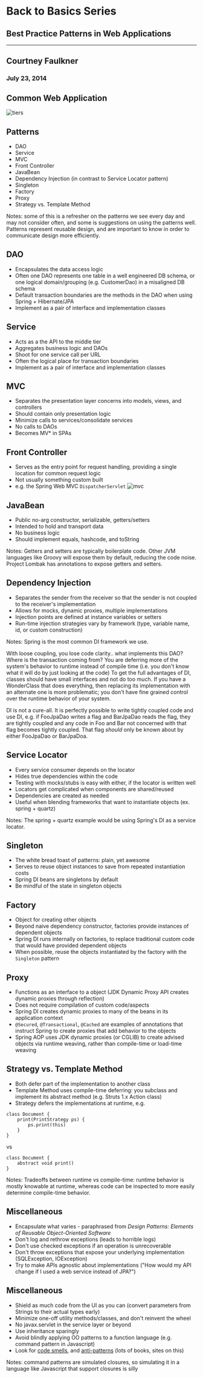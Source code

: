 # Back to Basics Series
## Best Practice Patterns in Web Applications
---
## Courtney Faulkner
### July 23, 2014



## Common Web Application
![tiers](img/tiers.png "Web App Tiers")



## Patterns
- DAO
- Service
- MVC
- Front Controller
- JavaBean
- Dependency Injection (in contrast to Service Locator pattern)
- Singleton
- Factory
- Proxy
- Strategy vs. Template Method

Notes: some of this is a refresher on the patterns we see every day and may not consider often, and some is
suggestions on using the patterns well. Patterns represent reusable design, and are important to know in order
to communicate design more efficiently.



## DAO
- Encapsulates the data access logic
- Often one DAO represents one table in a well engineered DB schema, or one logical domain/grouping (e.g. CustomerDao) in a misaligned DB schema
- Default transaction boundaries are the methods in the DAO when using Spring + Hibernate/JPA
- Implement as a pair of interface and implementation classes



## Service
- Acts as a the API to the middle tier
- Aggregates business logic and DAOs
- Shoot for one service call per URL
- Often the logical place for transaction boundaries
- Implement as a pair of interface and implementation classes



## MVC
- Separates the presentation layer concerns into models, views, and controllers
- Should contain only presentation logic
- Minimize calls to services/consolidate services
- No calls to DAOs
- Becomes MV* in SPAs


## Front Controller
- Serves as the entry point for request handling, providing a single location for common request logic
- Not usually something custom built
- e.g. the Spring Web MVC `DispatcherServlet`
![mvc](img/mvc.png "Spring Web MVC")



## JavaBean
- Public no-arg constructor, serializable, getters/setters
- Intended to hold and transport data
- No business logic
- Should implement equals, hashcode, and toString

Notes:
Getters and setters are typically boilerplate code. Other JVM languages like Groovy will expose them by default,
reducing the code noise. Project Lombak has annotations to expose getters and setters.



## Dependency Injection
- Separates the sender from the receiver so that the sender is not coupled to the receiver's implementation
- Allows for mocks, dynamic proxies, multiple implementations
- Injection points are defined at instance variables or setters
- Run-time injection strategies vary by framework (type, variable name, id, or custom construction)

Notes:
Spring is the most common DI framework we use.

With loose coupling, you lose code clarity.. what implements this DAO?  Where is the transaction coming from?
You are deferring more of the system's behavior to runtime instead of compile time (i.e. you don't know what it will do by just looking at the code)
To get the full advantages of DI, classes should have small interfaces and not do too much. If you have a WonderClass that does everything, then replacing its implementation with an alternate one is more problematic; you don't have fine grained control over the runtime behavior of your system.

DI is not a cure-all. It is perfectly possible to write tightly coupled code and use DI, e.g. if FooJpaDao writes a flag and BarJpaDao reads the flag, they are tightly coupled and any code in Foo and Bar not concerned with that flag becomes tightly coupled. That flag _should_ only be known about by either FooJpaDao or BarJpaDoa.


## Service Locator
- Every service consumer depends on the locator
- Hides true dependencies within the code
- Testing with mocks/stubs is easy with either, if the locator is written well
- Locators get complicated when components are shared/reused
- Dependencies are created as needed
- Useful when blending frameworks that want to instantiate objects (ex. spring + quartz)

Notes:
The spring + quartz example would be using Spring's DI as a service locator.



## Singleton
- The white bread toast of patterns: plain, yet awesome
- Serves to reuse object instances to save from repeated instantiation costs
- Spring DI beans are singletons by default
- Be mindful of the state in singleton objects



## Factory
- Object for creating other objects
- Beyond naive dependency constructor, factories provide instances of dependent objects
- Spring DI runs internally on factories, to replace traditional custom code that would have provided dependent objects
- When possible, reuse the objects instantiated by the factory with the `Singleton` pattern



## Proxy
- Functions as an interface to a object (JDK Dynamic Proxy API creates dynamic proxies through reflection)
- Does not require compilation of custom code/aspects
- Spring DI creates dynamic proxies to many of the beans in its application context
- `@Secured`, `@Transactional`, `@Cached` are examples of annotations that instruct Spring to create proxies that add behavior to the objects
- Spring AOP uses JDK dynamic proxies (or CGLIB) to create advised objects via runtime weaving, rather than compile-time or load-time weaving



## Strategy vs. Template Method
- Both defer part of the implementation to another class
- Template Method uses compile-time deferring: you subclass and implement its abstract method (e.g. Struts 1.x Action class)
- Strategy defers the implementations at runtime, e.g.
```
class Document {
	print(PrintStrategy ps) {
		ps.print(this)
	}
}
```
vs
```
class Document {
	abstract void print()
}
```

Notes:
Tradeoffs between runtime vs compile-time: runtime behavior is mostly knowable at runtime, whereas code can be inspected to more easily determine compile-time behavior.



## Miscellaneous
- Encapsulate what varies - paraphrased from _Design Patterns: Elements of Reusable Object-Oriented Software_
- Don't log and rethrow exceptions (leads to horrible logs)
- Don't use checked exceptions if an operation is unrecoverable
- Don't throw exceptions that expose your underlying implementation (SQLException, IOException)
- Try to make APIs agnostic about implementations ("How would my API change if I used a web service instead of JPA?")


## Miscellaneous
- Shield as much code from the UI as you can (convert parameters from Strings to their actual types early)
- Minimize one-off utility methods/classes, and don't reinvent the wheel
- No javax.servlet in the service layer or beyond
- Use inheritance sparingly
- Avoid blindly applying OO patterns to a function language (e.g. command pattern in Javascript)
- Look for [code smells](http://blog.codinghorror.com/code-smells/), and [anti-patterns](http://javaantipatterns.wordpress.com/) (lots of books, sites on this)

Notes: command patterns are simulated closures, so simulating it in a language like Javascript that support closures is silly
